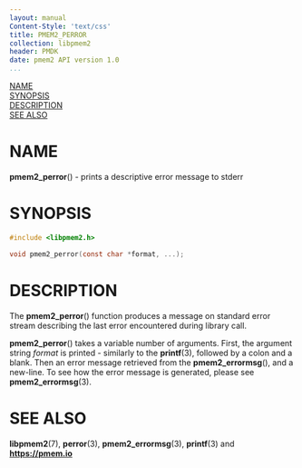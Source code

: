 ```yaml
---
layout: manual
Content-Style: 'text/css'
title: PMEM2_PERROR
collection: libpmem2
header: PMDK
date: pmem2 API version 1.0
...
```


[comment]: <> (SPDX-License-Identifier: BSD-3-Clause)
[comment]: <> (Copyright 2020, Intel Corporation)

[comment]: <> (pmem2_perror.3 -- man page for the error printing in libpmem2)

[NAME](#name)<br />
[SYNOPSIS](#synopsis)<br />
[DESCRIPTION](#description)<br />
[SEE ALSO](#see-also)<br />

# NAME #

**pmem2_perror**() - prints a descriptive error message to stderr

# SYNOPSIS #

```c
#include <libpmem2.h>

void pmem2_perror(const char *format, ...);
```



# DESCRIPTION #

The **pmem2_perror**() function produces a message on standard error stream describing
the last error encountered during library call.

**pmem2_perror**() takes a variable number of arguments. First, the argument string
*format* is printed - similarly to the **printf**(3), followed by a colon and a blank.
Then an error message retrieved from the **pmem2_errormsg**(), and a new-line. To see
how the error message is generated, please see **pmem2_errormsg**(3).

# SEE ALSO #

**libpmem2**(7), **perror**(3), **pmem2_errormsg**(3), **printf**(3) and **<https://pmem.io>**
